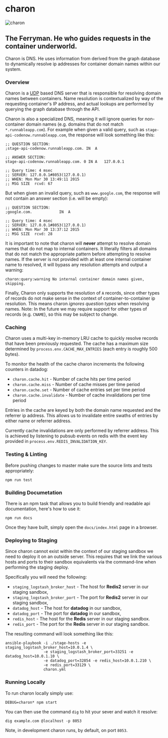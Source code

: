 # charon
![charon](http://conceptartworld.com/wp-content/uploads/2010/04/clash_of_the_titans_03.jpg)

## The Ferryman. He who guides requests in the container underworld.
Charon is DNS. He uses information from derived from the graph database to
dynamically resolve ip addresses for container domain names within our system.

### Overview

Charon is a [UDP](http://en.wikipedia.org/wiki/User_Datagram_Protocol) based DNS
server that is responsible for resolving domain names between containers. Name
resolution is contextualized by way of the requesting container's IP address,
and actual lookups are performed by querying the graph database through the API.

Charon is also a specialized DNS, meaning it will ignore queries for
non-container domain names (e.g. domains that do not match `*.runnableapp.com`).
For example when given a valid query, such as
`stage-api-codenow.runnableapp.com`, the response will look something like this:

```
;; QUESTION SECTION:
;stage-api-codenow.runnableapp.com. IN	A

;; ANSWER SECTION:
stage-api-codenow.runnableapp.com. 0 IN	A	127.0.0.1

;; Query time: 4 msec
;; SERVER: 127.0.0.1#8053(127.0.0.1)
;; WHEN: Mon Mar 30 13:49:11 2015
;; MSG SIZE  rcvd: 67
```

But when given an invalid query, such as `www.google.com`, the response will not
contain an answer section (i.e. will be empty):

```
;; QUESTION SECTION:
;google.com.			IN	A

;; Query time: 4 msec
;; SERVER: 127.0.0.1#8053(127.0.0.1)
;; WHEN: Mon Mar 30 13:37:12 2015
;; MSG SIZE  rcvd: 28
```

It is important to note that charon will **never** attempt to resolve domain
names that do not map to internal containers. It literally filters all domains
that do not match the appropriate pattern before attempting to resolve names.
If the server is not provided with at least one internal container name to
resolved, it will bypass any resolution attempts and output a warning:

```
charon:query:warning No internal container domain names given, skipping.
```

Finally, Charon only supports the resolution of `A` records, since other types
of records do not make sense in the context of container-to-container ip
resolution. This means charon *ignores question types* when resolving names.
Note: In the future we may require support for other types of records (e.g.
`CNAME`), so this may be subject to change.

### Caching
Charon uses a multi-key in-memory LRU cache to quickly resolve records that
have been previously requested. The cache has a maximum size determined by
`process.env.CACHE_MAX_ENTRIES` (each entry is roughly 500 bytes).

To monitor the health of the cache charon increments the following counters
in datadog:

* `charon.cache.hit` - Number of cache hits per time period
* `charon.cache.miss` - Number of cache misses per time period
* `charon.cache.set` - Number of cache entries set per time period
* `charon.cache.invalidate` - Number of cache invalidations per time period

Entries in the cache are keyed by both the domain name requested and the
referrer ip address. This allows us to invalidate entire swaths of entries
by either name or referrer address.

Currently cache invalidations are only performed by referrer address. This is
achieved by listening to pubsub events on redis with the event key provided in
`process.env.REDIS_INVALIDATION_KEY`.

### Testing & Linting
Before pushing changes to master make sure the source lints and tests
appropriately:

```
npm run test
```

### Building Documetation
There is an npm task that allows you to build friendly and readable api
documentation, here's how to use it:

```
npm run docs
```

Once they have built, simply open the `docs/index.html` page in a browser.


### Deploying to Staging
Since charon cannot exist within the context of our staging sandbox we need to
deploy it on an outside server. This requires that we link the various hosts
and ports to their sandbox equivalents via the command-line when performing
the staging deploy.

Specifically you will need the following:

* `staging_logstash_broker_host` - The host for **Redis2** server in our staging
  sandbox,
* `staging_logstash_broker_port` - The port for **Redis2** server in our staging
  sandbox,
* `datadog_host` - The host for **datadog** in our sandbox,
* `datadog_port` - The port for **datadog** in our sandbox,
* `redis_host` - The host for the **Redis** server in our staging sandbox.
* `redis_port` - The port for the **Redis** server in our staging sandbox.

The resulting command will look something like this:

```
ansible-playbook -i ./stage-hosts -e staging_logstash_broker_host=10.0.1.4 \
                 -e staging_logstash_broker_port=33251 -e datadog_host=10.0.1.10 \
                 -e datadog_port=32854 -e redis_host=10.0.1.210 \
                 -e redis_port=33129 \
                 charon.yml
```

### Running Locally
To run charon locally simply use:
```
DEBUG=charon* npm start
```
You can then use the command `dig` to hit your sever and watch it resolve:
```
dig example.com @localhost -p 8053
```

Note, in development charon runs, by default, on port `8053`.
